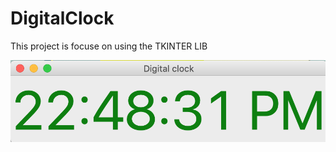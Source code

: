 # DigitalClock
This project is focuse on using the TKINTER LIB 

![alt text](https://raw.githubusercontent.com/naor2razon/DigitalClock/master/DigitalClock.png)

